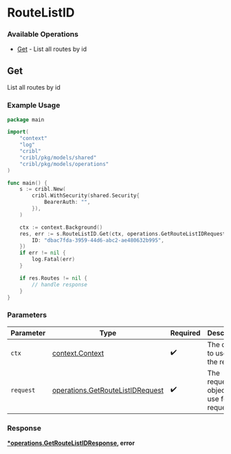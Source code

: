 # RouteListID

### Available Operations

* [Get](#get) - List all routes by id

## Get

List all routes by id

### Example Usage

```go
package main

import(
	"context"
	"log"
	"cribl"
	"cribl/pkg/models/shared"
	"cribl/pkg/models/operations"
)

func main() {
    s := cribl.New(
        cribl.WithSecurity(shared.Security{
            BearerAuth: "",
        }),
    )

    ctx := context.Background()
    res, err := s.RouteListID.Get(ctx, operations.GetRouteListIDRequest{
        ID: "dbac7fda-3959-44d6-abc2-ae480632b995",
    })
    if err != nil {
        log.Fatal(err)
    }

    if res.Routes != nil {
        // handle response
    }
}
```

### Parameters

| Parameter                                                                            | Type                                                                                 | Required                                                                             | Description                                                                          |
| ------------------------------------------------------------------------------------ | ------------------------------------------------------------------------------------ | ------------------------------------------------------------------------------------ | ------------------------------------------------------------------------------------ |
| `ctx`                                                                                | [context.Context](https://pkg.go.dev/context#Context)                                | :heavy_check_mark:                                                                   | The context to use for the request.                                                  |
| `request`                                                                            | [operations.GetRouteListIDRequest](../../models/operations/getroutelistidrequest.md) | :heavy_check_mark:                                                                   | The request object to use for the request.                                           |


### Response

**[*operations.GetRouteListIDResponse](../../models/operations/getroutelistidresponse.md), error**

